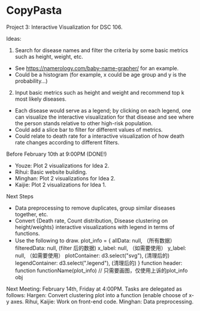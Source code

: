 # CopyPasta
Project 3: Interactive Visualization for DSC 106.

Ideas:
1. Search for disease names and filter the criteria by some basic metrics such as height, weight, etc.
- See https://namerology.com/baby-name-grapher/ for an example.
- Could be a histogram (for example, x could be age group and y is the probability...)

2. Input basic metrics such as height and weight and recommend top k most likely diseases.
- Each disease would serve as a legend; by clicking on each legend, one can visualize the interactive visualization for that disease and see where the person stands relative to other high-risk population.
- Could add a slice bar to filter for different values of metrics.
- Could relate to death rate for a interactive visualization of how death rate changes according to different filters.

Before February 10th at 9:00PM (DONE!)
- Youze: Plot 2 visualizations for Idea 2.
- Rihui: Basic website building.
- Minghan: Plot 2 visualizations for Idea 2.
- Kaijie: Plot 2 visualizations for Idea 1.


Next Steps
- Data preprocessing to remove duplicates, group similar diseases together, etc.
- Convert {Death rate, Count distribution, Disease clustering on height/weights} interactive visualizations with legend in terms of functions.
- Use the following to draw.
  plot_info = {
    allData: null, （所有数据）
    filteredData: null, (filter 后的数据)
    x_label: null, （如需要使用）
    y_label: null, （如需要使用）
    plotContainer: d3.select("svg"), (清理后的)
    legendContainer: d3.select(".legend"), (清理后的)
  }
  function header: function functionName(plot_info) // 只需要画图，仅使用上诉的plot_info obj

Next Meeting: February 14th, Friday at 4:00PM. Tasks are delegated as follows:
Hargen: Convert clustering plot into a function (enable choose of x-y axes.
Rihui, Kaijie: Work on front-end code.
Minghan: Data preprocessing.
